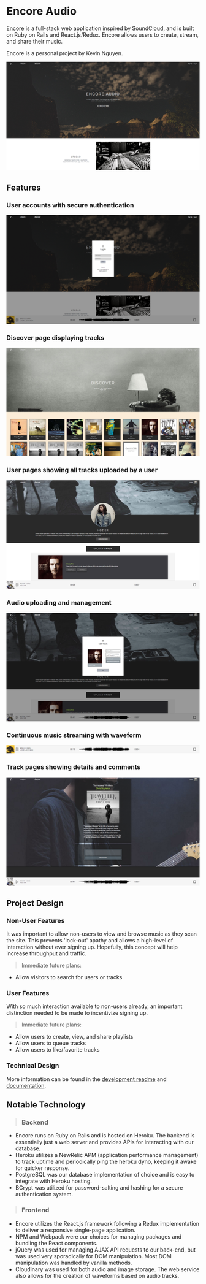 # Encore Audio

[Encore][encore] is a full-stack web application inspired by [SoundCloud][soundcloud],
and is built on Ruby on Rails and React.js/Redux. Encore allows users to create,
stream, and share their music.

Encore is a personal project by Kevin Nguyen.

[encore]: http://www.encore-audio.us
[soundcloud]: http://soundcloud.com

![welcome-sceenshot](./docs/images/encore-main.png)

## Features

### User accounts with secure authentication
![login-screenshot](./docs/images/encore-login.png)

### Discover page displaying tracks
![discover-screenshot](./docs/images/encore-discover.png)

### User pages showing all tracks uploaded by a user
![user-screenshot](./docs/images/encore-user.png)

### Audio uploading and management
![track-form-screenshot](./docs/images/encore-trackform.png)

### Continuous music streaming with waveform
![playbar-screenshot](./docs/images/encore-playbar.png)

### Track pages showing details and comments
![track-screenshot](./docs/images/encore-track.png)

## Project Design

### Non-User Features
It was important to allow non-users to view and browse music as they
scan the site. This prevents 'lock-out' apathy and allows a high-level
of interaction without ever signing up. Hopefully, this concept will
help increase throughput and traffic.

>Immediate future plans:
- Allow visitors to search for users or tracks

### User Features
With so much interaction available to non-users already, an important
distinction needed to be made to incentivize signing up.

>Immediate future plans:
- Allow users to create, view, and share playlists
- Allow users to queue tracks
- Allow users to like/favorite tracks

### Technical Design

More information can be found in the [development readme](./docs/README.md)
and [documentation](./docs).

## Notable Technology

>### Backend
- Encore runs on Ruby on Rails and is hosted on Heroku. The backend is
essentially just a web server and provides APIs for interacting with
our database.
- Heroku utilizes a NewRelic APM (application performance management) to
track uptime and periodically ping the heroku dyno, keeping it awake for
quicker response.
- PostgreSQL was our database implementation of choice and is easy to
integrate with Heroku hosting.
- BCrypt was utilized for password-salting and hashing for a secure
authentication system.

>### Frontend
- Encore utilizes the React.js framework following a Redux implementation
to deliver a responsive single-page application.
- NPM and Webpack were our choices for managing packages and bundling
the React components.
- jQuery was used for managing AJAX API requests to our back-end, but was
used very sporadically for DOM manipulation. Most DOM manipulation was
handled by vanilla methods.
- Cloudinary was used for both audio and image storage. The web service
also allows for the creation of waveforms based on audio tracks.
